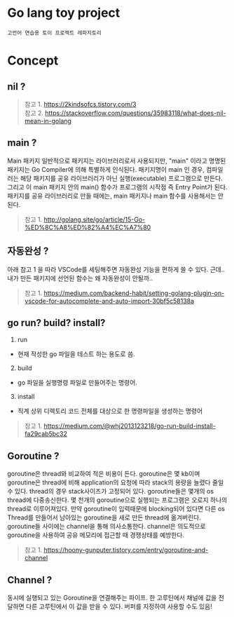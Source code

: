 # Go lang toy project

```
고언어 연습용 토이 프로젝트 레파지토리
```

# Concept

## nil ?

> 참고 1. <https://2kindsofcs.tistory.com/3>  
> 참고 2. <https://stackoverflow.com/questions/35983118/what-does-nil-mean-in-golang>

## main ?

Main 패키지
일반적으로 패키지는 라이브러리로서 사용되지만, "main" 이라고 명명된 패키지는 Go Compiler에 의해 특별하게 인식된다. 패키지명이 main 인 경우, 컴파일러는 해당 패키지를 공유 라이브러리가 아닌 실행(executable) 프로그램으로 만든다. 그리고 이 main 패키지 안의 main() 함수가 프로그램의 시작점 즉 Entry Point가 된다. 패키지를 공유 라이브러리로 만들 때에는, main 패키지나 main 함수를 사용해서는 안된다.

> 참고 1. <http://golang.site/go/article/15-Go-%ED%8C%A8%ED%82%A4%EC%A7%80>

## 자동완성 ?

아래 참고 1 을 따라 VSCode를 세팅해주면 자동완성 기능을 편하게 쓸 수 있다.
근데.. 내가 만든 패키지에 선언된 함수는 왜 자동완성이 안될까..

> 참고 1. <https://medium.com/backend-habit/setting-golang-plugin-on-vscode-for-autocomplete-and-auto-import-30bf5c58138a>

## go run? build? install?

1. run

- 현재 작성한 go 파일을 테스트 하는 용도로 씀.

2. build

- go 파일을 실행명령 파일로 만들어주는 명령어.

3. install

- 직계 상위 디렉토리 코드 전체를 대상으로 한 명령파일을 생성하는 명령어

> 참고 1. <https://medium.com/@whj2013123218/go-run-build-install-fa29cab5bc32>

## Goroutine ?

goroutine은 thread와 비교하여 적은 비용이 든다.
goroutine은 몇 kb이며 goroutine은 thread에 비해 application의 요청에 따라 stack의 용량을 늘렸다 줄일 수 있다.
thread의 경우 stack사이즈가 고정되어 있다.
goroutine들은 몇개의 os thread에 다중송신한다.
몇 천개의 goroutine으로 실행되는 프로그램은 오로지 하나의 thread로 이루어져있다.
만약 goroutine이 입력때문에 blocking되어 있다면 다른 os Thread를 만들어서 남아있는 goroutine을 새로 만든 thread에 옮겨버린다.
goroutine들 사이에는 channel을 통해 의사소통한다.
channel은 의도적으로 goroutine을 사용하여 공유 메모리에 접근할 때 경쟁상태를 예방한다.

> 참고 1. <https://hoony-gunputer.tistory.com/entry/goroutine-and-channel>

## Channel ?

동시에 실행되고 있는 Goroutine을 연결해주는 파이프.
한 고루틴에서 채널에 값을 전달하면 다른 고루틴에서 이 값을 받을 수 있다.
버퍼를 지정하여 사용할 수도 있음!
